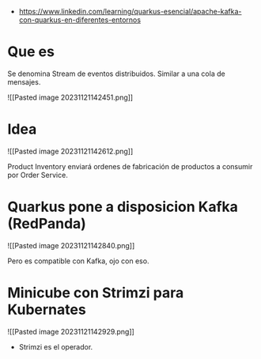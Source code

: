 * https://www.linkedin.com/learning/quarkus-esencial/apache-kafka-con-quarkus-en-diferentes-entornos

# Que es

Se denomina Stream de eventos distribuidos.
Similar a una cola de mensajes.

![[Pasted image 20231121142451.png]]

# Idea

![[Pasted image 20231121142612.png]]

Product Inventory enviará ordenes de fabricación de productos a consumir por Order Service.

# Quarkus pone a disposicion Kafka (RedPanda)


![[Pasted image 20231121142840.png]]

Pero es compatible con Kafka, ojo con eso.

# Minicube con Strimzi para Kubernates

![[Pasted image 20231121142929.png]]

* Strimzi es el operador.